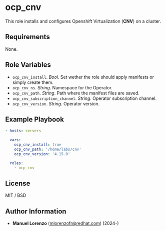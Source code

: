 # ocp_cnv
This role installs and configures Openshift Virtualization (**CNV**) on a cluster.

## Requirements
None.

## Role Variables
* `ocp_cnv_install`. _Bool_. Set wether the role should apply manifests or simply create them.
* `ocp_cnv_ns`. _String_. Namespace for the Operator.
* `ocp_cnv_path`. _String_. Path where the manifest files are saved.
* `ocp_cnv_subscription_channel`. _String_. Operator subscription channel.
* `ocp_cnv_version`. _String_. Operator version.

## Example Playbook
```yaml
- hosts: servers

  vars:
    ocp_cnv_install: true
    ocp_cnv_path: '/home/labs/cnv'
    ocp_cnv_version: '4.15.0'

  roles:
    - ocp_cnv
```

## License
MIT / BSD

## Author Information
 - **Manuel Lorenzo** (mlorenzofr@redhat.com) (2024-)
